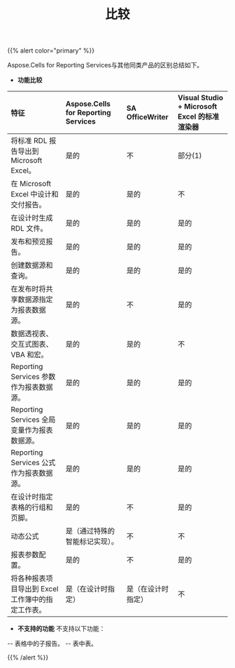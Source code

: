 ﻿---
title: 比较
type: docs
weight: 50
url: /zh/reportingservices/comparisons/
---
{{% alert color="primary" %}} 

Aspose.Cells for Reporting Services与其他同类产品的区别总结如下。
- **功能比较**

|**特征** |**Aspose.Cells for Reporting Services** |**SA OfficeWriter** |**Visual Studio + Microsoft Excel 的标准渲染器** |
|:- |:- |:- |:- |
|将标准 RDL 报告导出到 Microsoft Excel。|是的|不|部分(1)|
|在 Microsoft Excel 中设计和交付报告。|是的|是的|不|
|在设计时生成 RDL 文件。|是的|是的|是的|
|发布和预览报告。|是的|是的|是的|
|创建数据源和查询。|是的|是的|是的|
|在发布时将共享数据源指定为报表数据源。|是的|不|是的|
|数据透视表、交互式图表、VBA 和宏。|是的|是的|不|
| Reporting Services 参数作为报表数据源。|是的|是的|是的|
| Reporting Services 全局变量作为报表数据源。|是的|是的|是的|
|Reporting Services 公式作为报表数据源。|是的|是的|是的|
|在设计时指定表格的行组和页脚。|是的|不|是的|
|动态公式|是（通过特殊的智能标记实现）。|不|不|
|报表参数配置。|是的|不|是的|
|将各种报表项目导出到 Excel 工作簿中的指定工作表。|是（在设计时指定）|是（在设计时指定）|不|
- **不支持的功能**
不支持以下功能：

-- 表格中的子报告。
-- 表中表。

{{% /alert %}}
